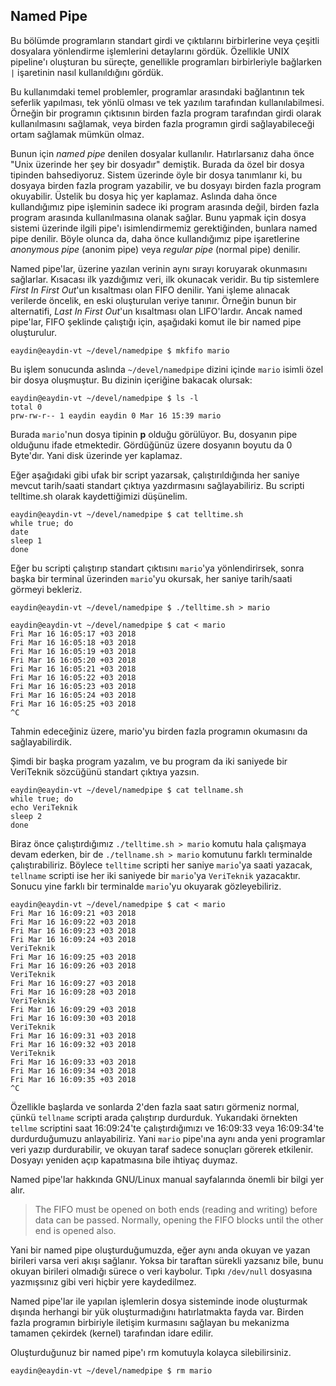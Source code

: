 ## Named Pipe

Bu bölümde programların standart girdi ve çıktılarını birbirlerine veya çeşitli dosyalara yönlendirme işlemlerini detaylarını gördük. Özellikle UNIX pipeline'ı oluşturan bu süreçte, genellikle programları birbirleriyle bağlarken `|` işaretinin nasıl kullanıldığını gördük.

Bu kullanımdaki temel problemler, programlar arasındaki bağlantının tek seferlik yapılması, tek yönlü olması ve tek yazılım tarafından kullanılabilmesi. Örneğin bir programın çıktısının birden fazla program tarafından girdi olarak kullanılmasını sağlamak, veya birden fazla programın girdi sağlayabileceği ortam sağlamak mümkün olmaz.

Bunun için _named pipe_ denilen dosyalar kullanılır. Hatırlarsanız daha önce "Unix üzerinde her şey bir dosyadır" demiştik. Burada da özel bir dosya tipinden bahsediyoruz. Sistem üzerinde öyle bir dosya tanımlanır ki, bu dosyaya birden fazla program yazabilir, ve bu dosyayı birden fazla program okuyabilir. Üstelik bu dosya hiç yer kaplamaz. Aslında daha önce kullandığımız pipe işleminin sadece iki program arasında değil, birden fazla program arasında kullanılmasına olanak sağlar. Bunu yapmak için dosya sistemi üzerinde ilgili pipe'ı isimlendirmemiz gerektiğinden, bunlara named pipe denilir. Böyle olunca da, daha önce kullandığımız pipe işaretlerine _anonymous pipe_ \(anonim pipe\) veya _regular pipe_ \(normal pipe\) denilir.

Named pipe'lar, üzerine yazılan verinin aynı sırayı koruyarak okunmasını sağlarlar. Kısacası ilk yazdığımız veri, ilk okunacak veridir. Bu tip sistemlere _First In First Out_'un kısaltması olan FIFO denilir. Yani işleme alınacak verilerde öncelik, en eski oluşturulan veriye tanınır. Örneğin bunun bir alternatifi, _Last In First Out_'un kısaltması olan LIFO'lardır. Ancak named pipe'lar, FIFO şeklinde çalıştığı için, aşağıdaki komut ile bir named pipe oluşturulur.

```
eaydin@eaydin-vt ~/devel/namedpipe $ mkfifo mario
```

Bu işlem sonucunda aslında `~/devel/namedpipe` dizini içinde `mario` isimli özel bir dosya oluşmuştur. Bu dizinin içeriğine bakacak olursak:

```
eaydin@eaydin-vt ~/devel/namedpipe $ ls -l
total 0
prw-rw-r-- 1 eaydin eaydin 0 Mar 16 15:39 mario
```

Burada `mario`'nun dosya tipinin **p** olduğu görülüyor. Bu, dosyanın pipe olduğunu ifade etmektedir. Gördüğünüz üzere dosyanın boyutu da 0 Byte'dır. Yani disk üzerinde yer kaplamaz.

Eğer aşağıdaki gibi ufak bir script yazarsak, çalıştırıldığında her saniye mevcut tarih/saati standart çıktıya yazdırmasını sağlayabiliriz. Bu scripti telltime.sh olarak kaydettiğimizi düşünelim.

```
eaydin@eaydin-vt ~/devel/namedpipe $ cat telltime.sh 
while true; do
date
sleep 1
done
```

Eğer bu scripti çalıştırıp standart çıktısını `mario`'ya yönlendirirsek, sonra başka bir terminal üzerinden `mario`'yu okursak, her saniye tarih/saati görmeyi bekleriz.

```
eaydin@eaydin-vt ~/devel/namedpipe $ ./telltime.sh > mario
```

```
eaydin@eaydin-vt ~/devel/namedpipe $ cat < mario
Fri Mar 16 16:05:17 +03 2018
Fri Mar 16 16:05:18 +03 2018
Fri Mar 16 16:05:19 +03 2018
Fri Mar 16 16:05:20 +03 2018
Fri Mar 16 16:05:21 +03 2018
Fri Mar 16 16:05:22 +03 2018
Fri Mar 16 16:05:23 +03 2018
Fri Mar 16 16:05:24 +03 2018
Fri Mar 16 16:05:25 +03 2018
^C
```

Tahmin edeceğiniz üzere, mario'yu birden fazla programın okumasını da sağlayabilirdik.

Şimdi bir başka program yazalım, ve bu program da iki saniyede bir VeriTeknik sözcüğünü standart çıktıya yazsın.

```
eaydin@eaydin-vt ~/devel/namedpipe $ cat tellname.sh 
while true; do
echo VeriTeknik
sleep 2
done
```

Biraz önce çalıştırdığımız `./telltime.sh > mario` komutu hala çalışmaya devam ederken, bir de `./tellname.sh > mario` komutunu farklı terminalde çalıştırabiliriz. Böylece `telltime` scripti her saniye `mario`'ya saati yazacak, `tellname` scripti ise her iki saniyede bir `mario`'ya `VeriTeknik` yazacaktır. Sonucu yine farklı bir terminalde `mario`'yu okuyarak gözleyebiliriz.

```
eaydin@eaydin-vt ~/devel/namedpipe $ cat < mario
Fri Mar 16 16:09:21 +03 2018
Fri Mar 16 16:09:22 +03 2018
Fri Mar 16 16:09:23 +03 2018
Fri Mar 16 16:09:24 +03 2018
VeriTeknik
Fri Mar 16 16:09:25 +03 2018
Fri Mar 16 16:09:26 +03 2018
VeriTeknik
Fri Mar 16 16:09:27 +03 2018
Fri Mar 16 16:09:28 +03 2018
VeriTeknik
Fri Mar 16 16:09:29 +03 2018
Fri Mar 16 16:09:30 +03 2018
VeriTeknik
Fri Mar 16 16:09:31 +03 2018
Fri Mar 16 16:09:32 +03 2018
VeriTeknik
Fri Mar 16 16:09:33 +03 2018
Fri Mar 16 16:09:34 +03 2018
Fri Mar 16 16:09:35 +03 2018
^C
```

Özellikle başlarda ve sonlarda 2'den fazla saat satırı görmeniz normal, çünkü `tellname` scripti arada çalıştırıp durdurduk. Yukarıdaki örnekten `tellme` scriptini saat 16:09:24'te çalıştırdığımızı ve 16:09:33 veya 16:09:34'te durdurduğumuzu anlayabiliriz. Yani `mario` pipe'ına aynı anda yeni programlar veri yazıp durdurabilir, ve okuyan taraf sadece sonuçları görerek etkilenir. Dosyayı yeniden açıp kapatmasına bile ihtiyaç duymaz.

Named pipe'lar hakkında GNU/Linux manual sayfalarında önemli bir bilgi yer alır.

> The FIFO must be opened on both ends \(reading and writing\) before data can be passed. Normally, opening the FIFO blocks until the other end is opened also.

Yani bir named pipe oluşturduğumuzda, eğer aynı anda okuyan ve yazan birileri varsa veri akışı sağlanır. Yoksa bir taraftan sürekli yazsanız bile, bunu okuyan birileri olmadığı sürece o veri kaybolur. Tıpkı `/dev/null` dosyasına yazmışsınız gibi veri hiçbir yere kaydedilmez.

Named pipe'lar ile yapılan işlemlerin dosya sisteminde inode oluşturmak dışında herhangi bir yük oluşturmadığını hatırlatmakta fayda var. Birden fazla programın birbiriyle iletişim kurmasını sağlayan bu mekanizma tamamen çekirdek \(kernel\) tarafından idare edilir.

Oluşturduğunuz bir named pipe'ı rm komutuyla kolayca silebilirsiniz.

```
eaydin@eaydin-vt ~/devel/namedpipe $ rm mario
```




